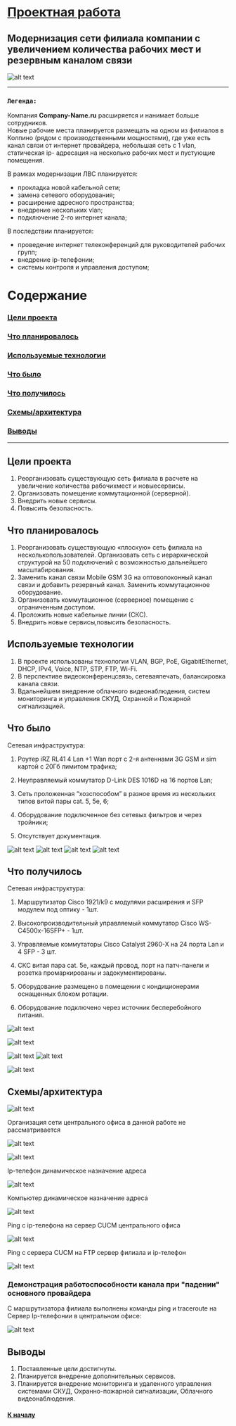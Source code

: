 # <u>Проектная работа</u>

## Модернизация сети филиала компании с увеличением количества рабочих мест и резервным каналом связи

![alt text](image.png)

***

### `Легенда:`

Компания <b>Company-Name.ru</b> расширяется и нанимает больше сотрудников.  
Новые рабочие места планируется размещать на одном из филиалов в Колпино (рядом с производственными мощностями), где уже есть канал связи от интернет провайдера, небольшая сеть с 1 vlan, статическая ip- адресация на несколько рабочих мест и пустующие помещения.  

В рамках модернизации ЛВС планируется:  

- прокладка новой кабельной сети;
- замена сетевого оборудования;
- расширение адресного пространства;  
- внедрение нескольких vlan;  
- подключение 2-го интернет канала;

В последствии планируется:

- проведение интернет телеконференций для руководителей рабочих групп;
- внедрение ip-телефонии;
- системы контроля и управления доступом;

# Содержание

### [Цели проекта](#цели-проекта)

### [Что планировалось](#что-планировалось)

### [Используемые технологии](#используемые-технологии)

### [Что было](#что-было)

### [Что получилось](#что-получилось)  

### [Схемы/архитектура](#схемыархитектура)

### [Выводы](#выводы)

***

## Цели проекта

1. Реорганизовать существующую сеть филиала в расчете на увеличение количества рабочихмест и новыесервисы.
2. Организовать помещение коммутационной (серверной).
3. Внедрить новые сервисы.
4. Повысить безопасность.  

## Что планировалось

1. Реорганизовать существующую «плоскую» сеть филиала на несколькопользователей.  Организовать сеть с иерархической структурой на 50 подключений с возможностью дальнейшего масштабирования.  
2. Заменить канал связи Mobile GSM 3G на оптоволоконный канал связи и добавить резервный канал.   Заменить коммутационное оборудование.
3. Организовать коммутационное (серверное) помещение с ограниченным доступом.  
4. Проложить новые кабельные линии (СКС).
5. Внедрить новые сервисы,повысить безопасность.

## Используемые технологии

1. В проекте использованы технологии VLAN, BGP, PoE, GigabitEthernet, DHCP, IPv4, Voice, NTP, STP, FTP, Wi-Fi.  
2. В перспективе видеоконференцсвязь, сетеваяпечать, балансировка канала связи.  
3. Вдальнейшем внедрение облачного видеонаблюдения, систем мониторинга и управления СКУД, Охранной и Пожарной сигнализацией.

## Что было

Сетевая инфраструктура:

1. Роутер iRZ RL41 4 Lan +1 Wan порт c 2-я антеннами 3G GSM и sim картой с 20Гб лимитом трафика;

2. Неуправляемый коммутатор D-Link DES 1016D на 16 портов Lan;

3. Сеть проложенная “хозспособом” в разное время из нескольких типов витой пары cat. 5, 5e, 6;

4. Оборудование подключенное без сетевых фильтров и через тройники;

5. Отсутствует документация.

![alt text](image-1.png) ![alt text](image-2.png)
![alt text](image-3.png) ![alt text](image-4.png)

## Что получилось

Сетевая инфраструктура:

1. Маршрутизатор Cisco 1921/k9 с модулями расширения и SFP модулем под оптику - 1шт.

2. Высокопроизводительный управляемый коммутатор Cisco WS-C4500x-16SFP+  - 1шт.

3. Управляемые коммутаторы Cisco Catalyst 2960-X на 24 порта Lan и 4 SFP -      3 шт.

3. СКС витая пара cat. 5e, каждый провод, порт на патч-панели и розетка промаркированы и задокументированы.

4. Оборудование размещено в помещении с кондиционерами оснащенных блоком ротации.

5. Оборудование подключено через источник бесперебойного питания.

![alt text](image-5.png)

![alt text](image-6.png)

![alt text](image-7.png) ![alt text](image-8.png)

![alt text](image-9.png)

## Схемы/архитектура

![alt text](image-10.png)

Организация сети центрального офиса в данной работе не рассматривается

![alt text](image-11.png)


![alt text](image-12.png)

Ip-телефон динамическое назначение адреса

![alt text](CP-7821_dhcp.png)

Компьютер динамическое назначение адреса

![alt text](PC_1_dhcp.png)

Ping с ip-телефона на сервер CUCM центрального офиса

![alt text](IPtel_CUCM.png)

Ping с сервера CUCM на FTP сервер филиала и ip-телефон

![alt text](Cucm_to_iptel.png)

### Демонстрация работоспособности канала при "падении" основного провайдера  

С маршрутизатора филиала выполнены команды ping и traceroute на Сервер Ip-телефонии в центральном офисе:

![alt text](image-13.png)

## Выводы

1. Поставленные цели достигнуты.
2. Планируется внедрение дополнительных сервисов.
3. Планируется внедрение мониторинга и удаленного управления системами СКУД, Охранно-пожарной сигнализации, Облачного видеонаблюдения.

#### [К началу](#проектная-работа)
